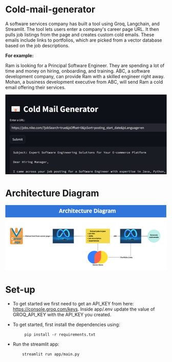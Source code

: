 # Cold-mail-generator

A software services company has built a tool using Groq, Langchain, and Streamlit. The tool lets users enter a company's career page URL. It then pulls job listings from the page and creates custom cold emails. These emails include links to portfolios, which are picked from a vector database based on the job descriptions.

**For example:**

Ram is looking for a Principal Software Engineer. They are spending a lot of time and money on hiring, onboarding, and training. ABC, a software development company, can provide Ram with a skilled engineer right away. Mohan, a business development executive from ABC, will send Ram a cold email offering their services.

![img2](./images/img2.png)

# Architecture Diagram

![img2](./images/img1.png)

# Set-up

- To get started we first need to get an API_KEY from here: https://console.groq.com/keys. Inside app/.env update the value of GROQ_API_KEY with the API_KEY you created.

- To get started, first install the dependencies using:

           pip install -r requirements.txt

- Run the streamlit app:

          streamlit run app/main.py
